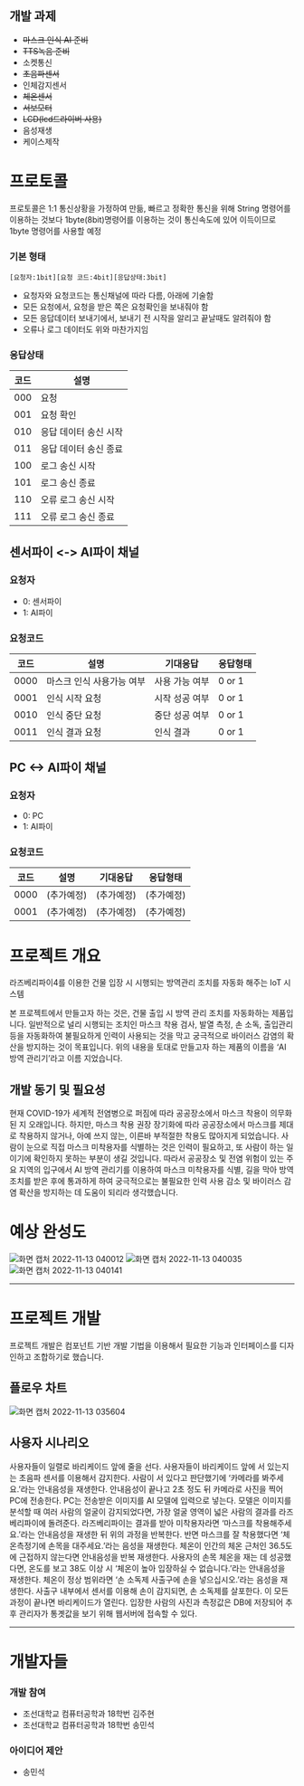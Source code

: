 ## 개발 과제
- ~~마스크 인식 AI 준비~~
- ~~TTS녹음 준비~~
- 소켓통신
- ~~초음파센서~~
- 인체감지센서
- ~~체온센서~~
- ~~서보모터~~
- ~~LCD(lcd드라이버 사용)~~
- 음성재생
- 케이스제작

# 프로토콜
프로토콜은 1:1 통신상황을 가정하여 만듦, 빠르고 정확한 통신을 위해 String 명령어를 이용하는 것보다 1byte(8bit)명령어를 이용하는 것이 통신속도에 있어 이득이므로 1byte 명령어를 사용할 예정

### 기본 형태
`[요청자:1bit][요청 코드:4bit][응답상태:3bit]`<br>
- 요청자와 요청코드는 통신채널에 따라 다름, 아래에 기술함
- 모든 요청에서, 요청을 받은 쪽은 요청확인을 보내줘야 함
- 모든 응답데이터 보내기에서, 보내기 전 시작을 알리고 끝날때도 알려줘야 함
- 오류나 로그 데이터도 위와 마찬가지임

### 응답상태
|코드|설명
|-----|---|
|000|요청|
|001|요청 확인|
|010|응답 데이터 송신 시작|
|011|응답 데이터 송신 종료|
|100|로그 송신 시작|
|101|로그 송신 종료|
|110|오류 로그 송신 시작|
|111|오류 로그 송신 종료|


## 센서파이 <-> AI파이 채널
### 요청자
- 0: 센서파이
- 1: AI파이

### 요청코드
|코드|설명|기대응답|응답형태|
|-----|-----|------|-------|
|0000|마스크 인식 사용가능 여부|사용 가능 여부|0 or 1|
|0001|인식 시작 요청|시작 성공 여부|0 or 1|
|0010|인식 중단 요청|중단 성공 여부|0 or 1|
|0011|인식 결과 요청|인식 결과|0 or 1|


## PC <-> AI파이 채널
### 요청자
- 0: PC
- 1: AI파이

### 요청코드
|코드|설명|기대응답|응답형태|
|-----|-----|------|-------|
|0000|(추가예정)|(추가예정)|(추가예정)|
|0001|(추가예정)|(추가예정)|(추가예정)|




# 프로젝트 개요
라즈베리파이4를 이용한 건물 입장 시 시행되는 방역관리 조치를 자동화 해주는 IoT 시스템

본 프로젝트에서 만들고자 하는 것은, 건물 출입 시 방역 관리 조치를 자동화하는 제품입니다. 일반적으로 널리 시행되는 조치인 마스크 착용 검사, 발열 측정, 손 소독, 출입관리 등을 자동화하여 불필요하게 인력이 사용되는 것을 막고 궁극적으로 바이러스 감염의 확산을 방지하는 것이 목표입니다.
위의 내용을 토대로 만들고자 하는 제품의 이름을 ‘AI 방역 관리기’라고 이름 지었습니다.

## 개발 동기 및 필요성
현재 COVID-19가 세계적 전염병으로 퍼짐에 따라 공공장소에서 마스크 착용이 의무화된 지 오래입니다. 하지만, 마스크 착용 권장 장기화에 따라 공공장소에서 마스크를 제대로 착용하지 않거나, 아예 쓰지 않는, 이른바 부적절한 착용도 많아지게 되었습니다. 사람이 눈으로 직접 마스크 미착용자를 식별하는 것은 인력이 필요하고, 또 사람이 하는 일이기에 확인하지 못하는 부분이 생길 것입니다. 따라서 공공장소 및 전염 위험이 있는 주요 지역의 입구에서 AI 방역 관리기를 이용하여 마스크 미착용자를 식별, 길을 막아 방역 조치를 받은 후에 통과하게 하여 궁극적으로는 불필요한 인력 사용 감소 및 바이러스 감염 확산을 방지하는 데 도움이 되리라 생각했습니다.

# 예상 완성도
![화면 캡처 2022-11-13 040012](https://user-images.githubusercontent.com/88638058/201494700-30e55120-7574-482d-bb2e-2e4152e57884.png)
![화면 캡처 2022-11-13 040035](https://user-images.githubusercontent.com/88638058/201494731-09ee097b-9735-437b-a59f-e10c441a558c.png)
![화면 캡처 2022-11-13 040141](https://user-images.githubusercontent.com/88638058/201494734-e81519dc-ff2f-4c19-aba9-25c99604414a.png)


---

# 프로젝트 개발
프로젝트 개발은 컴포넌트 기반 개발 기법을 이용해서 필요한 기능과 인터페이스를 디자인하고 조합하기로 했습니다.

## 플로우 차트
![화면 캡처 2022-11-13 035604](https://user-images.githubusercontent.com/88638058/201494684-24d39b6b-4593-4d04-9083-da6ae3384c48.png)


## 사용자 시나리오
사용자들이 일렬로 바리케이드 앞에 줄을 선다. 사용자들이 바리케이드 앞에 서 있는지는 초음파 센서를 이용해서 감지한다. 사람이 서 있다고 판단했기에 ‘카메라를 봐주세요.’라는 안내음성을 재생한다. 안내음성이 끝나고 2초 정도 뒤 카메라로 사진을 찍어 PC에 전송한다. PC는 전송받은 이미지를 AI 모델에 입력으로 넣는다. 모델은 이미지를 분석할 때 여러 사람의 얼굴이 감지되었다면, 가장 얼굴 영역이 넓은 사람의 결과를 라즈베리파이에 돌려준다. 라즈베리파이는 결과를 받아 미착용자라면 ‘마스크를 착용해주세요.’라는 안내음성을 재생한 뒤 위의 과정을 반복한다. 반면 마스크를 잘 착용했다면 ‘체온측정기에 손목을 대주세요.’라는 음성을 재생한다. 체온이 인간의 체온 근처인 36.5도에 근접하지 않는다면 안내음성을 반복 재생한다. 사용자의 손목 체온을 재는 데 성공했다면, 온도를 보고 38도 이상 시 ‘체온이 높아 입장하실 수 없습니다.’라는 안내음성을 재생한다. 체온이 정상 범위라면 ‘손 소독제 사출구에 손을 넣으십시오.’라는 음성을 재생한다. 사출구 내부에서 센서를 이용해 손이 감지되면, 손 소독제를 살포한다. 이 모든 과정이 끝나면 바리케이드가 열린다. 입장한 사람의 사진과 측정값은 DB에 저장되어 추후 관리자가 통곗값을 보기 위해 웹서버에 접속할 수 있다.

---

# 개발자들
### 개발 참여
- 조선대학교 컴퓨터공학과 18학번 김주현
- 조선대학교 컴퓨터공학과 18학번 송민석

### 아이디어 제안
- 송민석
